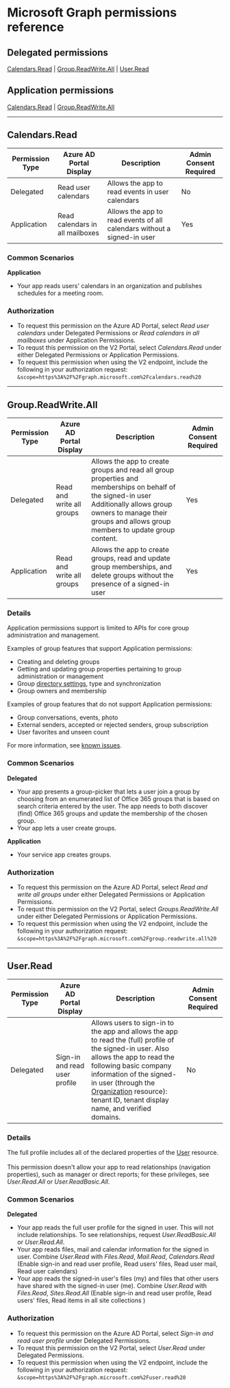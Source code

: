 # Microsoft Graph permissions reference 

## Delegated permissions
[Calendars.Read](#Calendars_Read) | [Group.ReadWrite.All](#Group_ReadWrite_All) | [User.Read](#User_Read)

## Application permissions
[Calendars.Read](#Calendars_Read) | [Group.ReadWrite.All](#Group_ReadWrite_All)

---

<a name="Calendars_Read"></a>
## Calendars.Read

|Permission Type | Azure AD Portal Display | Description | Admin Consent Required |
|---|----|---|----|
|Delegated | Read user calendars | Allows the app to read events in user calendars | No |
|Application | Read calendars in all mailboxes | Allows the app to read events of all calendars without a signed-in user | Yes |


### Common Scenarios
**Application**

* Your app reads users' calendars in an organization and publishes schedules for a meeting room. 

### Authorization

* To request this permission on the Azure AD Portal, select _Read user calendars_ under Delegated Permissions or _Read calendars in all mailboxes_ under Application Permissions.
* To requst this permission on the V2 Portal, select _Calendars.Read_ under either Delegated Permissions or Application Permissions.
* To request this permission when using the V2 endpoint, include the following in your authorization request: `&scope=https%3A%2F%2Fgraph.microsoft.com%2Fcalendars.read%20`

---

<a name="Group_ReadWrite_All"></a>
## Group.ReadWrite.All

|Permission Type | Azure AD Portal Display | Description | Admin Consent Required |
|---|----|---|----|
|Delegated | Read and write all groups | Allows the app to create groups and read all group properties and memberships on behalf of the signed-in user  Additionally allows group owners to manage their groups and allows group members to update group content. | Yes |
|Application | Read and write all groups |Allows the app to create groups, read and update group memberships, and delete groups without the presence of a signed-in user | Yes |

### Details

Application permissions support is limited to APIs for core group administration and management. 

Examples of group features that support Application permissions: 

* Creating and deleting groups
* Getting and updating group properties pertaining to group administration or management
* Group [directory settings](../api-reference/v1.0/resources/directoryobject.md), type and synchronization
* Group owners and membership


Examples of group features that do not support Application permissions:

* Group conversations, events, photo
* External senders, accepted or rejected senders, group subscription
* User favorites and unseen count

For more information, see [known issues](../overview/release_notes.md#groups).


### Common Scenarios
**Delegated**

* Your app presents a group-picker that lets a user join a group by choosing from an enumerated list of Office 365 groups that is based on search criteria entered by the user. The app needs to both discover (find) Office 365 groups and update the membership of the chosen group.
* Your app lets a user create groups. 

**Application**

* Your service app creates groups. 

### Authorization

* To request this permission on the Azure AD Portal, select _Read and write all groups_ under either Delegated Permissions or Application Permissions.
* To requst this permission on the V2 Portal, select _Groups.ReadWrite.All_ under either Delegated Permissions or Application Permissions.
* To request this permission when using the V2 endpoint, include the following in your authorization request: `&scope=https%3A%2F%2Fgraph.microsoft.com%2Fgroup.readwrite.all%20`

---

<a name="User_Read"></a>
## User.Read

|Permission Type | Azure AD Portal Display | Description | Admin Consent Required |
|---|----|---|----|
|Delegated | Sign-in and read user profile | Allows users to sign-in to the app and allows the app to read the (full) profile of the signed-in user. Also allows the app to read the following basic company information of the signed-in user (through the [Organization](../api-reference/v1.0/resources/organization.md) resource): tenant ID, tenant display name, and verified domains. | No |

### Details
The full profile includes all of the declared properties of the [User](../api-reference/v1.0/resources/user.md) resource. <br/><br/>This permission doesn't allow your app to read relationships (navigation properties), such as manager or direct reports; for these privileges, see _User.Read.All_ or _User.ReadBasic.All_.

### Common Scenarios
**Delegated**
* Your app reads the full user profile for the signed in user. This will not include relationships. To see relationships, request _User.ReadBasic.All_ or _User.Read.All_.
* Your app reads files, mail and calendar information for the signed in user. Combine _User.Read_ with  _Files.Read_, _Mail.Read_, _Calendars.Read_  (Enable sign-in and read user profile, Read users' files,  Read user mail,  Read user calendars)
* Your app reads  the signed-in user's files (my) and files that other users have shared with the signed-in user (me). Combine  _User.Read_ with  _Files.Read_, _Sites.Read.All_ (Enable sign-in and read user profile, Read users' files,  Read items in all site collections )

### Authorization

* To request this permission on the Azure AD Portal, select _Sign-in and read user profile_ under Delegated Permissions.
* To requst this permission on the V2 Portal, select _User.Read_ under Delegated Permissions.
* To request this permission when using the V2 endpoint, include the following in your authorization request: `&scope=https%3A%2F%2Fgraph.microsoft.com%2Fuser.read%20`
